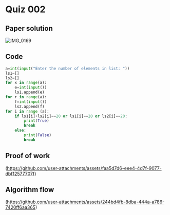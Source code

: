 # Quiz 002

## Paper solution
![IMG_0169](https://github.com/user-attachments/assets/ea95ccde-4bd9-43ce-95b8-43e08c81893f)

## Code
```.py
a=int(input("Enter the number of elements in list: "))
ls1=[]
ls2=[]
for x in range(a):
    e=int(input())
    ls1.append(e)
for r in range(a):
    f=int(input())
    ls2.append(f)
for i in range (a):
    if ls1[i]+ls2[i]==20 or ls1[i]==20 or ls2[i]==20:
        print(True)
        break
    else:
        print(False)
        break
```

## Proof of work
(https://github.com/user-attachments/assets/faa5d7d6-eee4-4d7f-9077-dbf12577707f)

## Algorithm flow
(https://github.com/user-attachments/assets/244bd4fb-8dba-444a-a786-7420ff6aa365)

